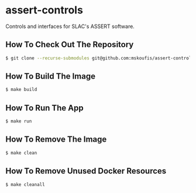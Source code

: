 # assert-controls
Controls and interfaces for SLAC's ASSERT software.

## How To Check Out The Repository
```bash
$ git clone --recurse-submodules git@github.com:mskoufis/assert-controls.git
```

## How To Build The Image
```bash
$ make build
```

## How To Run The App
```bash
$ make run
```

## How To Remove The Image
```bash
$ make clean
```
## How To Remove Unused Docker Resources
```bash
$ make cleanall
```
